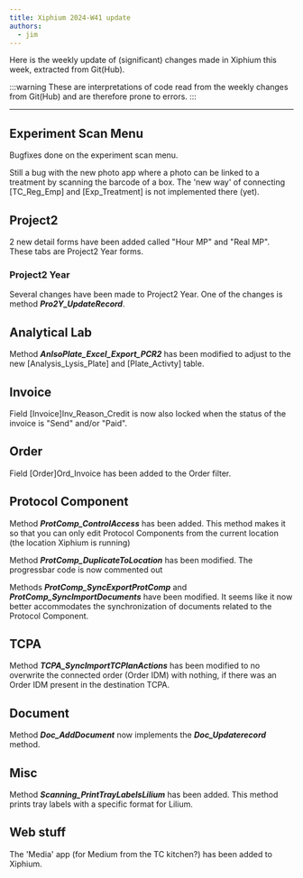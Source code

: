 ```yaml
---
title: Xiphium 2024-W41 update
authors:
  - jim
---
```


Here is the weekly update of (significant) changes made in Xiphium this week, extracted from Git(Hub).

:::warning
These are interpretations of code read from the weekly changes from Git(Hub) and are therefore prone to errors.
:::

<!--truncate-->

---
## Experiment Scan Menu
Bugfixes done on the experiment scan menu. 

Still a bug with the new photo app where a photo can be linked to a treatment by scanning the barcode of a box. The 'new way' of connecting [TC_Reg_Emp] and [Exp_Treatment] is not implemented there (yet).

## Project2

2 new detail forms have been added called "Hour MP" and "Real MP". These tabs are Project2 Year forms.

### Project2 Year
Several changes have been made to Project2 Year. One of the changes is method ***Pro2Y_UpdateRecord***.

## Analytical Lab
Method ***AnIsoPlate_Excel_Export_PCR2*** has been modified to adjust to the new [Analysis_Lysis_Plate] and [Plate_Activty] table.

## Invoice
Field [Invoice]Inv_Reason_Credit is now also locked when the status of the invoice is "Send" and/or "Paid".

## Order
Field [Order]Ord_Invoice has been added to the Order filter.

## Protocol Component
Method ***ProtComp_ControlAccess*** has been added. This method makes it so that you can only edit Protocol Components from the current location (the location Xiphium is running)

Method ***ProtComp_DuplicateToLocation*** has been modified. The progressbar code is now commented out

Methods ***ProtComp_SyncExportProtComp*** and ***ProtComp_SyncImportDocuments*** have been modified. It seems like it now better accommodates the synchronization of documents related to the Protocol Component.

## TCPA
Method ***TCPA_SyncImportTCPlanActions*** has been modified to no overwrite the connected order (Order IDM) with nothing, if there was an Order IDM present in the destination TCPA.

## Document
Method ***Doc_AddDocument*** now implements the ***Doc_Updaterecord*** method.

## Misc
Method ***Scanning_PrintTrayLabelsLilium*** has been added. This method prints tray labels with a specific format for Lilium.

## Web stuff
The 'Media' app (for Medium from the TC kitchen?) has been added to Xiphium.